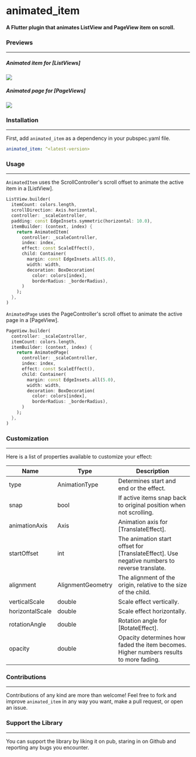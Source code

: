 # animated_item

#### A Flutter plugin that animates ListView and PageView item on scroll.

### Previews
---  

##### Animated item for [ListViews]

![](https://github.com/Conezi/animated_item/blob/main/demo/animated_item_preview.gif?raw=true)

##### Animated page for [PageViews]

![](https://github.com/Conezi/animated_item/blob/main/demo/animated_page_preview.gif?raw=true)

### Installation
---  

First, add `animated_item` as a dependency in your pubspec.yaml file.

```yaml
animated_item: ^<latest-version>
```

### Usage
---  
`AnimatedItem` uses the ScrollController's scroll offset to animate the active item in a [ListView].

```dart
ListView.builder(
  itemCount: colors.length,
  scrollDirection: Axis.horizontal,
  controller: _scaleController,
  padding: const EdgeInsets.symmetric(horizontal: 10.0),
  itemBuilder: (context, index) {
    return AnimatedItem(
      controller: _scaleController,
      index: index,
      effect: const ScaleEffect(),
      child: Container(
        margin: const EdgeInsets.all(5.0),
        width: width,
        decoration: BoxDecoration(
          color: colors[index],
          borderRadius: _borderRadius),
      )
    );
  },
)
``` 

`AnimatedPage` uses the PageController's scroll offset to animate the active page in a [PageView].

```dart
PageView.builder(
  controller: _scaleController,
  itemCount: colors.length,
  itemBuilder: (context, index) {
    return AnimatedPage(
      controller: _scaleController,
      index: index,
      effect: const ScaleEffect(),
      child: Container(
        margin: const EdgeInsets.all(5.0),
        width: width,
        decoration: BoxDecoration(
          color: colors[index], 
          borderRadius: _borderRadius),
      )
    );
  },
)
```  

### Customization
---  

Here is a list of properties available to customize your effect:

| Name            | Type              | Description                                                                                  |
|-----------------|-------------------|----------------------------------------------------------------------------------------------|
| type            | AnimationType     | Determines start and end or the effect.                                                      |
| snap            | bool              | If active items snap back to original position when not scrolling.                           |
| animationAxis   | Axis              | Animation axis for [TranslateEffect].                                                        | 
| startOffset     | int               | The animation start offset for [TranslateEffect]. Use negative numbers to reverse translate. |
| alignment       | AlignmentGeometry | The alignment of the origin, relative to the size of the child.                              |
| verticalScale   | double            | Scale effect vertically.                                                                     |
| horizontalScale | double            | Scale effect horizontally.                                                                   |
| rotationAngle   | double            | Rotation angle for [RotateEffect].                                                           |
| opacity         | double            | Opacity determines how faded the item becomes. Higher numbers results to more fading.        |


### Contributions
---  

Contributions of any kind are more than welcome! Feel free to fork and improve `animated_item` in any way you want, make a pull request, or open an issue.

### Support the Library
---  

You can support the library by liking it on pub, staring in on Github and reporting any bugs you encounter.